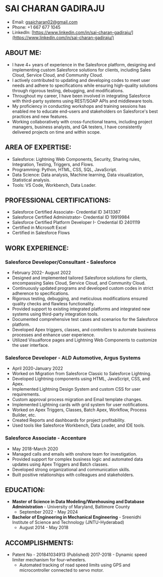 # SAI CHARAN GADIRAJU
- Email: gsaicharan02@gmail.com
- Phone: +1 667 677 1045
- LinkedIn: [https://www.linkedin.com/in/sai-charan-gadiraju/](https://www.linkedin.com/in/sai-charan-gadiraju/)

## ABOUT ME:
- I have 4+ years of experience in the Salesforce platform, designing and implementing custom Salesforce solutions for clients, including Sales Cloud, Service Cloud, and Community Cloud.
- I actively contributed to updating and developing codes to meet user needs and adhere to specifications while ensuring high-quality solutions through rigorous testing, debugging, and modifications.
- Throughout my career, I have been involved in integrating Salesforce with third-party systems using REST/SOAP APIs and middleware tools.
- My proficiency in conducting workshops and training sessions has enabled me to educate end-users and stakeholders on Salesforce's best practices and new features.
- Working collaboratively with cross-functional teams, including project managers, business analysts, and QA testers, I have consistently delivered projects on time and within scope.

## AREA OF EXPERTISE:
- Salesforce: Lightning Web Components, Security, Sharing rules, Integration, Testing, Triggers, and Flows.
- Programming: Python, HTML, CSS, SQL, JavaScript.
- Data Science: Data analysis, Machine learning, Data visualization, Statistical analysis.
- Tools: VS Code, Workbench, Data Loader.

## PROFESSIONAL CERTIFICATIONS:
- Salesforce Certified Associate- Credential ID 3413367
- Salesforce Certified Administrator- Credential ID 19919984
- Salesforce Certified Platform Developer I- Credential ID 2401119
- Certified in Microsoft Excel
- Certified in Salesforce Flows

## WORK EXPERIENCE:
### Salesforce Developer/Consultant - Salesforce
- February 2022- August 2022
- Designed and implemented tailored Salesforce solutions for clients, encompassing Sales Cloud, Service Cloud, and Community Cloud.
- Continuously updated programs and developed custom codes in strict adherence to specifications.
- Rigorous testing, debugging, and meticulous modifications ensured quality checks and flawless functionality.
- Provided support to existing integrated platforms and integrated new systems using third-party integration tools.
- Documented comprehensive test cases and scenarios for the Salesforce platform.
- Developed Apex triggers, classes, and controllers to automate business processes and enhance user experience.
- Utilized Visualforce pages and Lightning Web Components to customize the user interface.

### Salesforce Developer - ALD Automotive, Argus Systems
- April 2020-January 2022
- Worked on Migration from Salesforce Classic to Salesforce Lightning.
- Developed Lightning components using HTML, JavaScript, CSS, and Apex.
- Implemented Lightning Design System and custom CSS for user requirements.
- Custom approval process migration and Email template changes.
- Implemented Lightning cards with grid system for user notifications.
- Worked on Apex Triggers, Classes, Batch Apex, Workflow, Process Builder, etc.
- Created Reports and dashboards for project profitability.
- Used tools like Salesforce Workbench, Data Loader, and IDE tools.

### Salesforce Associate - Accenture
- May 2018-March 2020
- Managed calls and emails with onshore team for investigation.
- Provided support for complex business logic and automated data updates using Apex Triggers and Batch classes.
- Developed strong organizational and communication skills.
- Built positive relationships with colleagues and stakeholders.

## EDUCATION:
- **Master of Science in Data Modeling/Warehousing and Database Administration** - University of Maryland, Baltimore County
  - September 2022 - May 2024
- **Bachelor of Engineering in Mechanical Engineering** - Sreenidhi Institute of Science and Technology (JNTU-Hyderabad)
  - August 2014 - May 2018

## ACCOMPLISHMENTS:
- Patent No - 201841034913 (Published) 2017-2018 - Dynamic speed limiter mechanism for four-wheelers.
  - Automated tracking of road speed limits using GPS and microcontroller connected to servo motor.

